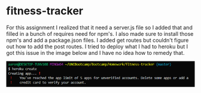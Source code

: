 # fitness-tracker

For this assignment I realized that it need a server.js file so I added that and filled in a bunch of requires need for npm's. I also made sure to install those npm's and add a package.json files. I added get routes but couldn't figure out how to add the post routes. I tried to deploy what I had to heroku but I got this issue in the image below and I have no idea how to remedy that.

![](images/heroku%20issue.png)
